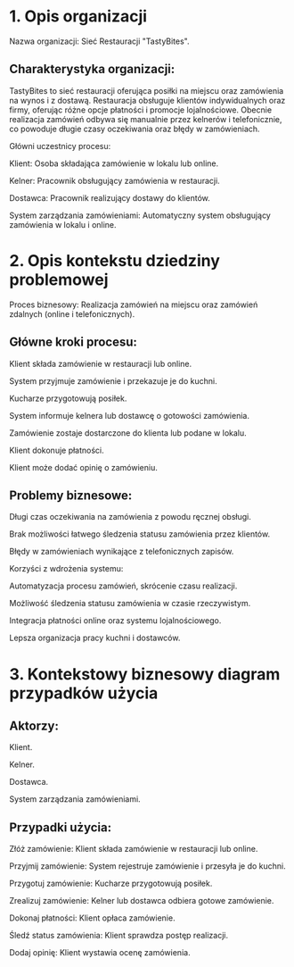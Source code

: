 # 1. Opis organizacji

Nazwa organizacji: Sieć Restauracji "TastyBites".

## Charakterystyka organizacji:

TastyBites to sieć restauracji oferująca posiłki na miejscu oraz zamówienia na wynos i z dostawą. Restauracja obsługuje klientów indywidualnych oraz firmy, oferując różne opcje płatności i promocje lojalnościowe. Obecnie realizacja zamówień odbywa się manualnie przez kelnerów i telefonicznie, co powoduje długie czasy oczekiwania oraz błędy w zamówieniach.

Główni uczestnicy procesu:

Klient: Osoba składająca zamówienie w lokalu lub online.

Kelner: Pracownik obsługujący zamówienia w restauracji.

Dostawca: Pracownik realizujący dostawy do klientów.

System zarządzania zamówieniami: Automatyczny system obsługujący zamówienia w lokalu i online.

# 2. Opis kontekstu dziedziny problemowej

Proces biznesowy: Realizacja zamówień na miejscu oraz zamówień zdalnych (online i telefonicznych).

## Główne kroki procesu:

Klient składa zamówienie w restauracji lub online.

System przyjmuje zamówienie i przekazuje je do kuchni.

Kucharze przygotowują posiłek.

System informuje kelnera lub dostawcę o gotowości zamówienia.

Zamówienie zostaje dostarczone do klienta lub podane w lokalu.

Klient dokonuje płatności.

Klient może dodać opinię o zamówieniu.

## Problemy biznesowe:

Długi czas oczekiwania na zamówienia z powodu ręcznej obsługi.

Brak możliwości łatwego śledzenia statusu zamówienia przez klientów.

Błędy w zamówieniach wynikające z telefonicznych zapisów.

Korzyści z wdrożenia systemu:

Automatyzacja procesu zamówień, skrócenie czasu realizacji.

Możliwość śledzenia statusu zamówienia w czasie rzeczywistym.

Integracja płatności online oraz systemu lojalnościowego.

Lepsza organizacja pracy kuchni i dostawców.

# 3. Kontekstowy biznesowy diagram przypadków użycia

## Aktorzy:

Klient.

Kelner.

Dostawca.

System zarządzania zamówieniami.

## Przypadki użycia:

Złóż zamówienie: Klient składa zamówienie w restauracji lub online.

Przyjmij zamówienie: System rejestruje zamówienie i przesyła je do kuchni.

Przygotuj zamówienie: Kucharze przygotowują posiłek.

Zrealizuj zamówienie: Kelner lub dostawca odbiera gotowe zamówienie.

Dokonaj płatności: Klient opłaca zamówienie.

Śledź status zamówienia: Klient sprawdza postęp realizacji.

Dodaj opinię: Klient wystawia ocenę zamówienia.
